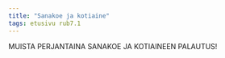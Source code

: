 ```yaml
---
title: "Sanakoe ja kotiaine"
tags: etusivu rub7.1
---
```


MUISTA PERJANTAINA SANAKOE JA KOTIAINEEN PALAUTUS!